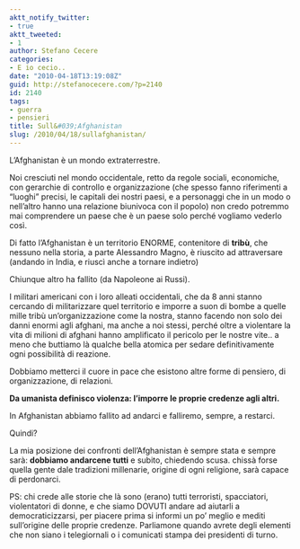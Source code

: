 ```yaml
---
aktt_notify_twitter:
- true
aktt_tweeted:
- 1
author: Stefano Cecere
categories:
- E io cecio..
date: "2010-04-18T13:19:08Z"
guid: http://stefanocecere.com/?p=2140
id: 2140
tags:
- guerra
- pensieri
title: Sull&#039;Afghanistan
slug: /2010/04/18/sullafghanistan/
---
```


L&#8217;Afghanistan è un mondo extraterrestre.
  
Noi cresciuti nel mondo occidentale, retto da regole sociali, economiche, con gerarchie di controllo e organizzazione (che spesso fanno riferimenti a &#8220;luoghi&#8221; precisi, le capitali dei nostri paesi, e a personaggi che in un modo o nell&#8217;altro hanno una relazione biunivoca con il popolo) non credo potremmo mai comprendere un paese che è un paese solo perché vogliamo vederlo così.
  
Di fatto l&#8217;Afghanistan è un territorio ENORME, contenitore di **tribù**, che nessuno nella storia, a parte Alessandro Magno, è riuscito ad attraversare (andando in India, e riuscì anche a tornare indietro)

Chiunque altro ha fallito (da Napoleone ai Russi).
  
I militari americani con i loro alleati occidentali, che da 8 anni stanno cercando di militarizzare quel territorio e imporre a suon di bombe a quelle mille tribù un&#8217;organizzazione come la nostra, stanno facendo non solo dei danni enormi agli afghani, ma anche a noi stessi, perché oltre a violentare la vita di milioni di afghani hanno amplificato il pericolo per le nostre vite.. a meno che buttiamo là qualche bella atomica per sedare definitivamente ogni possibilità di reazione.

Dobbiamo metterci il cuore in pace che esistono altre forme di pensiero, di organizzazione, di relazioni.
  
**Da umanista definisco violenza: l&#8217;imporre le proprie credenze agli altri.**
  
In Afghanistan abbiamo fallito ad andarci e falliremo, sempre, a restarci.
  
Quindi?
  
La mia posizione dei confronti dell&#8217;Afghanistan è sempre stata e sempre sarà: **dobbiamo andarcene tutti** e subito, chiedendo scusa. chissà forse quella gente dale tradizioni millenarie, origine di ogni religione, sarà capace di perdonarci.

PS: chi crede alle storie che là sono (erano) tutti terroristi, spacciatori, violentatori di donne, e che siamo DOVUTI andare ad aiutarli a democraticizzarsi, per piacere prima si informi un po&#8217; meglio e mediti sull&#8217;origine delle proprie credenze. Parliamone quando avrete degli elementi che non siano i telegiornali o i comunicati stampa dei presidenti di turno.